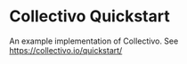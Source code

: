 # Collectivo Quickstart

An example implementation of Collectivo. See https://collectivo.io/quickstart/
